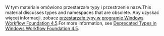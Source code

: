 <span data-ttu-id="dd497-101">W tym materiale omówiono przestarzałe typy i przestrzenie nazw.</span><span class="sxs-lookup"><span data-stu-id="dd497-101">This material discusses types and namespaces that are obsolete.</span></span> <span data-ttu-id="dd497-102">Aby uzyskać więcej informacji, zobacz [przestarzałe typy w programie Windows Workflow Foundation 4.5](http://aka.ms/wfdeprecatedtypes).</span><span class="sxs-lookup"><span data-stu-id="dd497-102">For more information, see [Deprecated Types in Windows Workflow Foundation 4.5](http://aka.ms/wfdeprecatedtypes).</span></span>